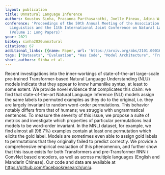 ```yaml
---
layout: publication
title: Unnatural Language Inference
authors: Koustuv Sinha, Prasanna Parthasarathi, Joelle Pineau, Adina Williams
conference: 'Proceedings of the 59th Annual Meeting of the Association for Computational
  Linguistics and the 11th International Joint Conference on Natural Language Processing
  (Volume 1: Long Papers)'
year: 2021
bibkey: sinha2020unnatural
citations: 67
additional_links: [{name: Paper, url: 'https://arxiv.org/abs/2101.00010'}]
tags: ["Datasets", "Evaluation", "Has Code", "Model Architecture", "Transformer"]
short_authors: Sinha et al.
---
```

Recent investigations into the inner-workings of state-of-the-art large-scale
pre-trained Transformer-based Natural Language Understanding (NLU) models
indicate that they appear to know humanlike syntax, at least to some extent. We
provide novel evidence that complicates this claim: we find that
state-of-the-art Natural Language Inference (NLI) models assign the same labels
to permuted examples as they do to the original, i.e. they are largely
invariant to random word-order permutations. This behavior notably differs from
that of humans; we struggle with ungrammatical sentences. To measure the
severity of this issue, we propose a suite of metrics and investigate which
properties of particular permutations lead models to be word-order invariant.
In the MNLI dataset, for example, we find almost all (98.7%) examples contain
at least one permutation which elicits the gold label. Models are sometimes
even able to assign gold labels to permutations that they originally failed to
predict correctly. We provide a comprehensive empirical evaluation of this
phenomenon, and further show that this issue exists for both Transformers and
pre-Transformer RNN / ConvNet based encoders, as well as across multiple
languages (English and Mandarin Chinese). Our code and data are available at
https://github.com/facebookresearch/unlu.